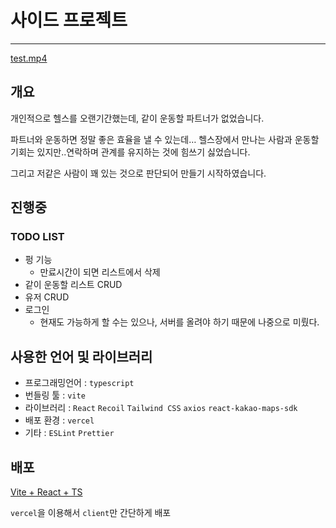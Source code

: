 # 사이드 프로젝트

---

[test.mp4](https://prod-files-secure.s3.us-west-2.amazonaws.com/c25eb7fa-fce5-4067-a2c4-bec8874fa401/3556fc2d-427d-4465-8a07-810fbf6b5dca/test.mp4)

## 개요

개인적으로 헬스를 오랜기간했는데, 같이 운동할 파트너가 없었습니다.

파트너와 운동하면 정말 좋은 효율을 낼 수 있는데… 헬스장에서 만나는 사람과 운동할 기회는 있지만..연락하며 관계를 유지하는 것에 힘쓰기 싫었습니다.

그리고 저같은 사람이 꽤 있는 것으로 판단되어 만들기 시작하였습니다.

## 진행중

### TODO LIST

- 펑 기능
    - 만료시간이 되면 리스트에서 삭제
- 같이 운동할 리스트 CRUD
- 유저 CRUD
- 로그인
    - 현재도 가능하게 할 수는 있으나, 서버를 올려야 하기 때문에 나중으로 미뤘다.

## 사용한 언어 및 라이브러리

- 프로그래밍언어 : `typescript`
- 번들링 툴 : `vite`
- 라이브러리 : `React` `Recoil` `Tailwind CSS` `axios` `react-kakao-maps-sdk`
- 배포 환경 : `vercel`
- 기타 : `ESLint` `Prettier`

## 배포

[Vite + React + TS](https://work-with-lemon.vercel.app/)

`vercel`을 이용해서 `client`만 간단하게 배포
